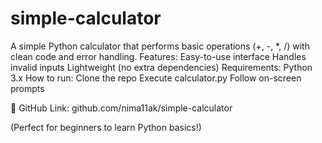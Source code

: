 # simple-calculator
A simple Python calculator that performs basic operations (+, -, *, /) with clean code and error handling. Features:  Easy-to-use interface  Handles invalid inputs  Lightweight (no extra dependencies)  Requirements: Python 3.x  How to run:  Clone the repo  Execute calculator.py  Follow on-screen prompts 


🔗 GitHub Link: github.com/nima11ak/simple-calculator

(Perfect for beginners to learn Python basics!)
